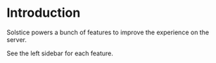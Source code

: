 # Introduction

Solstice powers a bunch of features to improve the experience on the server.

See the left sidebar for each feature.